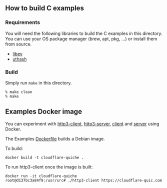 How to build C examples
-----------------------

### Requirements

You will need the following libraries to build the C examples in this directory.
You can use your OS package manager (brew, apt, pkg, ...) or install them from
source.

- [libev](http://software.schmorp.de/pkg/libev.html)
- [uthash](https://troydhanson.github.io/uthash/)

### Build

Simply run `make` in this directory.

```
% make clean
% make
```

Examples Docker image
---------------------
You can experiment with [http3-client](http3-client.rs), [http3-server](http3-server.rs), [client](client.rs) and [server](server.rs) using Docker.

The Examples [Dockerfile](Dockerfile) builds a Debian image.

To build:

```
docker build -t cloudflare-quiche .
```

To run http3-client once the image is built:

```
docker run -it cloudflare-quiche
root@d137bc3a84f9:/usr/src# ./http3-client https://cloudflare-quic.com
```